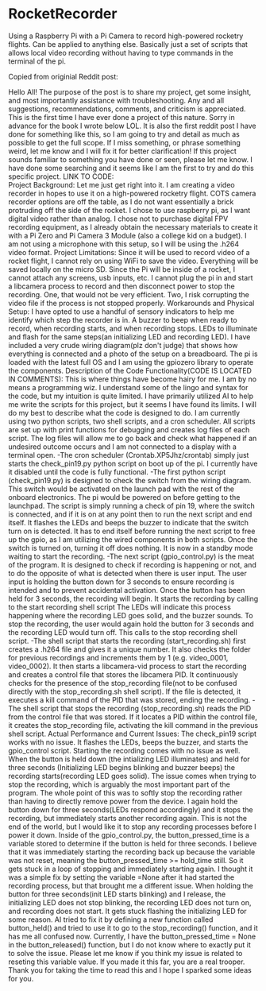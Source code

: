 # RocketRecorder
Using a Raspberry Pi with a Pi Camera to record high-powered rocketry flights. Can be applied to anything else. Basically just a set of scripts that allows local video recording without having to type commands in the terminal of the pi.

Copied from originial Reddit post:

Hello All!
The purpose of the post is to share my project, get some insight, and most importantly assistance with troubleshooting. Any and all suggestions, recommendations, comments, and criticism is appreciated. This is the first time I have ever done a project of this nature. Sorry in advance for the book I wrote below LOL. It is also the first reddit post I have done for something like this, so I am going to try and detail as much as possible to get the full scope. If I miss something, or phrase something weird, let me know and I will fix it for better clarification! If this project sounds familiar to something you have done or seen, please let me know. I have done some searching and it seems like I am the first to try and do this specific project.
LINK TO CODE:  
Project Background: Let me just get right into it. I am creating a video recorder in hopes to use it on a high-powered rocketry flight. COTS camera recorder options are off the table, as I do not want essentially a brick protruding off the side of the rocket. I chose to use raspberry pi, as I want digital video rather than analog. I chose not to purchase digital FPV recording equipment, as I already obtain the necessary materials to create it with a Pi Zero and Pi Camera 3 Module (also a college kid on a budget). I am not using a microphone with this setup, so I will be using the .h264 video format. 
Project Limitations: Since it will be used to record video of a rocket flight, I cannot rely on using WiFi to save the video. Everything will be saved locally on the micro SD. Since the Pi will be inside of a rocket, I cannot attach any screens, usb inputs, etc. I cannot plug the pi in and start a libcamera process to record and then disconnect power to stop the recording. One, that would not be very efficient. Two, I risk corrupting the video file if the process is not stopped properly.
Workarounds and Physical Setup: I have opted to use a handful of sensory indicators to help me identify which step the recorder is in. A buzzer to beep when ready to record, when recording starts, and when recording stops. LEDs to illuminate and flash for the same steps(an initializing LED and recording LED). I have included a very crude wiring diagram(plz don't judge) that shows how everything is connected and a photo of the setup on a breadboard. The pi is loaded with the latest full OS and I am using the gpiozero library to operate the components. 
Description of the Code Functionality(CODE IS LOCATED IN COMMENTS): This is where things have become hairy for me. I am by no means a programming wiz. I understand some of the lingo and syntax for the code, but my intuition is quite limited. I have primarily utilized AI to help me write the scripts for this project, but it seems I have found its limits. I will do my best to describe what the code is designed to do. I am currently using two python scripts, two shell scripts, and a cron scheduler. All scripts are set up with print functions for debugging and creates log files of each script. The log files will allow me to go back and check what happened if an undesired outcome occurs and I am not connected to a display with a terminal open. 
     -The cron scheduler (Crontab.XP5Jhz/crontab) simply just starts the check_pin19.py  python script on boot up of the pi. I currently have it disabled until the code is fully functional.
      -The first python script (check_pin19.py) is designed to check the switch from the wiring diagram. This switch would be activated on the launch pad with the rest of the onboard electronics. The pi would be powered on before getting to the launchpad. The script is simply running a check of pin 19, where the switch is connected, and if it is on at any point then to run the next script and end itself. It flashes the LEDs and beeps the buzzer to indicate that the switch turn on is detected. It has to end itself before running the next script to free up the gpio, as I am utilizing the wired components in both scripts. Once the switch is turned on, turning it off does nothing. It is now in a standby mode waiting to start the recording.
      -The next script (gpio_control.py) is the meat of the program. It is designed to check if recording is happening or not, and to do the opposite of what is detected when there is user input. The user input is holding the button down for 3 seconds to ensure recording is intended and to prevent accidental activation.  Once the button has been held for 3 seconds, the recording will begin. It starts the recording by calling to the start recording shell script The LEDs will indicate this process happening where the recording LED goes solid, and the buzzer sounds. To stop the recording, the user would again hold the button for 3 seconds and the recording LED would turn off. This calls to the stop recording shell script.
     -The shell script that starts the recording (start_recording.sh) first creates a .h264 file and gives it a unique number. It also checks the folder for previous recordings and increments them by 1 (e.g. video_0001, video_0002). It then starts a libcamera-vid process to start the recording and creates a control file that stores the libcamera PID. It continuously checks for the presence of the stop_recording fiIe(not to be confused directly with the stop_recording.sh shell script). If the file is detected, it executes a kill command of the PID that was stored, ending the recording.
     -The shell script that stops the recording (stop_recording.sh) reads the PID from the control file that was stored. If it locates a PID within the control file, it creates the stop_recording file, activating the kill command in the previous shell script.
Actual Performance and Current Issues: The check_pin19 script works with no issue. It flashes the LEDs, beeps the buzzer, and starts the gpio_control script. Starting the recording comes with no issue as well. When the button is held down (the intializing LED illuminates) and held for three seconds (Initializing LED begins blinking and buzzer beeps) the recording starts(recording LED goes solid). 
     The issue comes when trying to stop the recording, which is arguably the most important part of the program. The whole point of this was to softly stop the recording rather than having to directly remove power from the device. I again hold the button down for three seconds(LEDs respond accordingly) and it stops the recording, but immediately starts another recording again. This is not the end of the world, but I would like it to stop any recording processes before I power it down.  Inside of the gpio_control.py, the button_pressed_time is a variable stored to determine if the button is held for three seconds. I believe that it was immediately starting the recording back up because the variable was not reset, meaning the button_pressed_time >= hold_time still. So it gets stuck in a loop of stopping and immediately starting again. I thought it was a simple fix by setting the variable =None after it had started the recording process, but that brought me a different issue. When holding the button for three seconds(init LED starts blinking) and I release, the initializing LED does not stop blinking, the recording LED does not turn on, and recording does not start. It gets stuck flashing the initializing LED for some reason. AI tried to fix it by defining a new function called button_held() and tried to use it to go to the stop_recording() function, and it has me all confused now. Currently, I have the button_pressed_time = None in the button_released() function, but I do not know where to exactly put it to solve the issue. Please let me know if you think my issue is related to reseting this variable value. 
If you made it this far, you are a real trooper. Thank you for taking the time to read this and I hope I sparked some ideas for you.  

